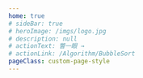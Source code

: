 ```yaml
---
home: true
# sideBar: true
# heroImage: /imgs/logo.jpg
# description: null
# actionText: 瞥一眼 →
# actionLink: /Algorithm/BubbleSort
pageClass: custom-page-style
---
```

<Btn />
